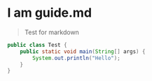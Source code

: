<h1>I am guide.md</h1>

> Test for markdown

```java
public class Test {
    public static void main(String[] args) {
        System.out.println("Hello");
    }
}
```